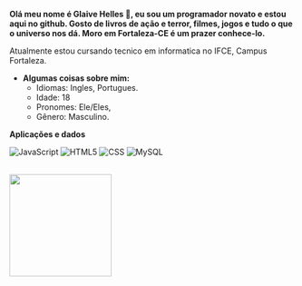 **Olá meu nome é Glaive Helles :sparkling_heart:, eu sou um programador novato e estou aqui no github. Gosto de livros de ação e terror, filmes, jogos e tudo o que o universo nos dá. Moro em Fortaleza-CE é um prazer conhece-lo.**

Atualmente estou cursando tecnico em informatica no IFCE, Campus Fortaleza.
 
- **Algumas coisas sobre mim:**
  - Idiomas: Ingles, Portugues. 
  - Idade: 18
  - Pronomes: Ele/Eles,
  - Gênero: Masculino. 

**Aplicações e dados**

![JavaScript](https://img.shields.io/badge/-JavaScript-333333?style=flat&logo=javascript)
![HTML5](https://img.shields.io/badge/-HTML5-333333?style=flat&logo=HTML5)
![CSS](https://img.shields.io/badge/-CSS-333333?style=flat&logo=CSS3&logoColor=1572B6)
![MySQL](https://img.shields.io/badge/-MySQL-333333?style=flat&logo=mysql)

<br/>

<a href="https://github.com/glaivehBR" title="Perfil do Glaive">
  <img height="180em" src="https://github-readme-stats.vercel.app/api?username=glaivehBR&theme=Ocean&show_icons=true" />
</a>
